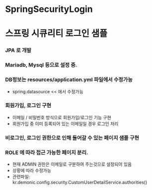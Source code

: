 # SpringSecurityLogin

# 스프링 시큐리티 로그인 샘플

### JPA 로 개발
### Mariadb, Mysql 등으로 설정 중.
### DB정보는 resources/application.yml 파일에서 수정가능
- spring.datasource  << 에서 수정가능

### 회원가입, 로그인 구현
- 이메일 / 비밀번호 방식으로 회원가입/로그인 기능 구현
- 회원가입 중 이미 등록되어 있는 이메일일 경우 로그인 처리

### 비로그인, 로그인 권한으로 인해 들어갈 수 있는 페이지 샘플 구현

### ROLE 에 따라 접근 가능한 페이지 분리.
- 현재 ADMIN 권한은 이메일로 구분하여 주는것으로 설정되어 있음
- 상황에 따라 수정가능
- 관련파일: kr.demonic.config.security.CustomUserDetailService.authorities()
